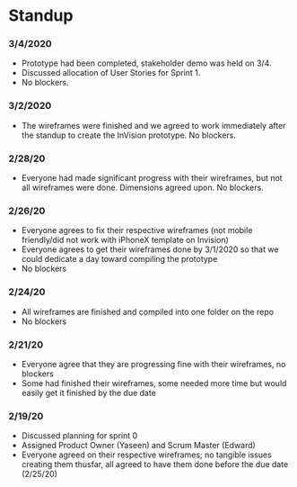 # Standup

### 3/4/2020
- Prototype had been completed, stakeholder demo was held on 3/4. 
- Discussed allocation of User Stories for Sprint 1. 
- No blockers. 

### 3/2/2020
- The wireframes were finished and we agreed to work immediately after the standup to create the InVision prototype. No blockers.

### 2/28/20
- Everyone had made significant progress with their wireframes, but not all wireframes were done. Dimensions agreed upon. No blockers.

### 2/26/20 
- Everyone agrees to fix their respective wireframes (not mobile friendly/did not work with iPhoneX template on Invision)
- Everyone agrees to get their wireframes done by 3/1/2020 so that we could dedicate a day toward compiling the prototype
- No blockers

### 2/24/20
- All wireframes are finished and compiled into one folder on the repo
- No blockers

### 2/21/20
- Everyone agree that they are progressing fine with their wireframes, no blockers 
- Some had finished their wireframes, some needed more time but would easily get it finished by the due date

### 2/19/20
- Discussed planning for sprint 0
- Assigned Product Owner (Yaseen) and Scrum Master (Edward)
- Everyone agreed on their respective wireframes; no tangible issues creating them thusfar, all agreed to have them done before the due date (2/25/20)

